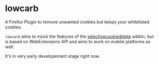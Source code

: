# lowcarb

A Firefox Plugin to remove unwanted cookies but keeps your whitelisted cookies. 

`lowcarb` aims to mock the features of the [selectivecookiedelete](https://addons.mozilla.org/de/firefox/addon/selectivecookiedelete) addon, but is based on WebExtensions API and aims to work on mobile platforms as well.

It's in very early developement stage right now.

